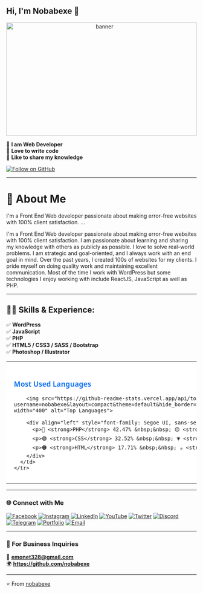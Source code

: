 <!-- Banner -->

## Hi, I'm **Nobabexe** 👋
<p align="center">
  <img src="https://scontent.fdac140-1.fna.fbcdn.net/v/t39.30808-6/475013099_1364202621701847_6812821878371601593_n.jpg?_nc_cat=105&ccb=1-7&_nc_sid=cc71e4&_nc_eui2=AeFM5vVUmRKDGTHPQS0PqxoKBDYverqlhnsENi96uqWGe9kswpqhzzR0PksQSMr6n3hTCvaYc1NsZX6WuUeZ2mZU&_nc_ohc=zmyOIuA8lOQQ7kNvwHqYLH0&_nc_oc=Adnumr-0hsKJSeWTEMeWGodj4OOD2KR9sEXCOeL1RchKFNUBzQsUFapMpRkKQFdkI2E&_nc_zt=23&_nc_ht=scontent.fdac140-1.fna&_nc_gid=IFfOXXVmx2KuZ9XlsjkBMQ&oh=00_Afere1LEzsXkWfceiWrIdNmkbIlK89eo2505eXckC-wFKg&oe=68FFF5BC" alt="banner" width="100%" height="300px" />
</p>

 
👑 **I am Web Developer**  
📝 **Love to write code**  
📣 **Like to share my knowledge**

[![Follow on GitHub](https://img.shields.io/badge/FOLLOW%20@SHOVOALWAYS-181717?style=for-the-badge&logo=github)](https://github.com/shovoalways)

---

# 🚀 About Me

I'm a Front End Web developer passionate about making error-free websites with 100% client satisfaction. ...


I'm a Front End Web developer passionate about making error-free websites with 100% client satisfaction. I am passionate about learning and sharing my knowledge with others as publicly as possible. I love to solve real-world problems. I am strategic and goal-oriented, and I always work with an end goal in mind. Over the past years, I created 100s of websites for my clients. I pride myself on doing quality work and maintaining excellent communication. Most of the time I work with WordPress but some technologies I enjoy working with include ReactJS, JavaScript as well as PHP.


---

## 👩‍💻 Skills & Experience:

✅ **WordPress**  
✅ **JavaScript**  
✅ **PHP**  
✅ **HTML5 / CSS3 / SASS / Bootstrap**  
✅ **Photoshop / Illustrator**

<div align="center">
  <table style="border-collapse: collapse; border: none;">
    <tr>
      <td style="background: #ffffff; border-radius: 10px; padding: 20px; box-shadow: 0 0 10px rgba(0,0,0,0.1);">
        <h3 style="color: #1877f2; font-family: Segoe UI, sans-serif;">Most Used Languages</h3>

        <img src="https://github-readme-stats.vercel.app/api/top-langs/?username=nobabexe&layout=compact&theme=default&hide_border=true&bg_color=ffffff&title_color=1877f2&text_color=000000" width="400" alt="Top Languages">

        <div align="left" style="font-family: Segoe UI, sans-serif; color: #555; font-size: 14px; margin-top: 10px;">
          <p>🔵 <strong>PHP</strong> 42.47% &nbsp;&nbsp; 🟡 <strong>JavaScript</strong> 4.29%</p>
          <p>🟣 <strong>CSS</strong> 32.52% &nbsp;&nbsp; 💗 <strong>SCSS</strong> 2.65%</p>
          <p>🟠 <strong>HTML</strong> 17.71% &nbsp;&nbsp; ☕ <strong>Java</strong> 0.36%</p>
        </div>
      </td>
    </tr>
  </table>
</div>



---

### 🌐 Connect with Me

[![Facebook](https://img.shields.io/badge/Facebook-1877F2?style=flat&logo=facebook&logoColor=white)](https://www.facebook.com/share/1CWrsfuESK/)
[![Instagram](https://img.shields.io/badge/Instagram-E4405F?style=flat&logo=instagram&logoColor=white)](https://instagram.com/YOUR_INSTAGRAM)
[![LinkedIn](https://img.shields.io/badge/LinkedIn-0A66C2?style=flat&logo=linkedin&logoColor=white)](https://linkedin.com/in/YOUR_LINKEDIN)
[![YouTube](https://img.shields.io/badge/YouTube-FF0000?style=flat&logo=youtube&logoColor=white)](https://youtube.com/@YOUR_CHANNEL)
[![Twitter](https://img.shields.io/badge/Twitter-1DA1F2?style=flat&logo=twitter&logoColor=white)](https://twitter.com/YOUR_TWITTER)
[![Discord](https://img.shields.io/badge/Discord-5865F2?style=flat&logo=discord&logoColor=white)](https://discord.gg/YOUR_DISCORD)
[![Telegram](https://img.shields.io/badge/Telegram-26A5E4?style=flat&logo=telegram&logoColor=white)](https://t.me/YOUR_TELEGRAM)
[![Portfolio](https://img.shields.io/badge/Portfolio-000000?style=flat&logo=firefox&logoColor=white)](https://YOUR_WEBSITE)
[![Email](https://img.shields.io/badge/Email-D14836?style=flat&logo=gmail&logoColor=white)](mailto:emonet328@gmail.com)

---

### 💼 For Business Inquiries
📧 **emonet328@gmail.com**  
🌍 **https://github.com/nobabexe**

---

⭐️ From [nobabexe](https://github.com/nobabexe)

